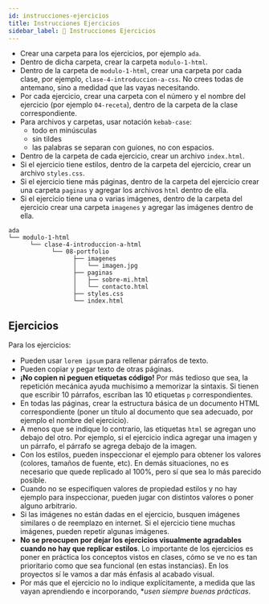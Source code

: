 ```yaml
---
id: instrucciones-ejercicios
title: Instrucciones Ejercicios
sidebar_label: 🦾 Instrucciones Ejercicios
---
```


- Crear una carpeta para los ejercicios, por ejemplo `ada`.
- Dentro de dicha carpeta, crear la carpeta `modulo-1-html`.
- Dentro de la carpeta de `modulo-1-html`, crear una carpeta por cada clase, por ejemplo, `clase-4-introduccion-a-css`. No crees todas de antemano, sino a medidad que las vayas necesitando.
- Por cada ejercicio, crear una carpeta con el número y el nombre del ejercicio (por ejemplo `04-receta`), dentro de la carpeta de la clase correspondiente.
- Para archivos y carpetas, usar notación `kebab-case`:
  - todo en minúsculas
  - sin tildes
  - las palabras se separan con guiones, no con espacios.
- Dentro de la carpeta de cada ejercicio, crear un archivo `index.html`.
- Si el ejercicio tiene estilos, dentro de la carpeta del ejercicio, crear un archivo `styles.css`.
- Si el ejercicio tiene más páginas, dentro de la carpeta del ejercicio crear una carpeta `paginas` y agregar los archivos `html` dentro de ella.
- Si el ejercicio tiene una o varias imágenes, dentro de la carpeta del ejercicio crear una carpeta `imagenes` y agregar las imágenes dentro de ella.

```
ada
└── modulo-1-html
      └── clase-4-introduccion-a-html
            └── 08-portfolio
                  ├── imagenes
                  │   └── imagen.jpg
                  ├── paginas
                  │   ├── sobre-mi.html
                  │   └── contacto.html
                  ├── styles.css
                  └── index.html
```

## Ejercicios

Para los ejercicios:
- Pueden usar `lorem ipsum` para rellenar párrafos de texto.
- Pueden copiar y pegar texto de otras páginas.
- **¡No copien ni peguen etiquetas código!** Por más tedioso que sea, la repetición mecánica ayuda muchísimo a memorizar la sintaxis. Si tienen que escribir 10 párrafos, escriban las 10 etiquetas `p` correspondientes.
- En todas las páginas, crear la estructura básica de un documento HTML correspondiente (poner un título al documento que sea adecuado, por ejemplo el nombre del ejercicio).
- A menos que se indique lo contrario, las etiquetas `html` se agregan uno debajo del otro. Por ejemplo, si el ejercicio indica agregar una imagen y un párrafo, el párrafo se agrega debajo de la imagen.
- Con los estilos, pueden inspeccionar el ejemplo para obtener los valores (colores, tamaños de fuente, etc). En demás situaciones, no es necesario que quede replicado al 100%, pero sí que sea lo más parecido posible.
- Cuando no se especifiquen valores de propiedad estilos y no hay ejemplo para inspeccionar, pueden jugar con distintos valores o poner alguno arbitrario.
- Si las imágenes no están dadas en el ejercicio, busquen imágenes similares o de reemplazo en internet. Si el ejercicio tiene muchas imágenes, pueden repetir algunas imágenes.
- **No se preocupen por dejar los ejercicios visualmente agradables cuando no hay que replicar estilos**. Lo importante de los ejercicios es poner en práctica los conceptos vistos en clases, cómo se ve no es tan prioritario como que sea funcional (en estas instancias). En los proyectos sí le vamos a dar más énfasis al acabado visual.
- Por más que el ejercicio no lo indique explícitamente, a medida que las vayan aprendiendo e incorporando, **usen siempre buenas prácticas*.
